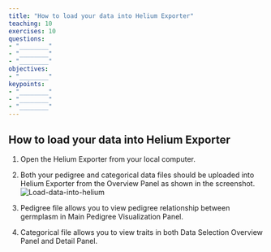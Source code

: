 ```yaml
---
title: "How to load your data into Helium Exporter"
teaching: 10
exercises: 10
questions:
- "________"
- "________"
- "________"
objectives:
- "________"
keypoints:
- "________"
- "________"
- "________"
---
```


## How to load your data into Helium Exporter

1. Open the Helium Exporter from your local computer. 

2. Both your pedigree and categorical data files should be uploaded into Helium Exporter from the Overview Panel as shown in the screenshot. 
![Load-data-into-helium](https://user-images.githubusercontent.com/45402954/158891096-d66b83b8-38e4-434b-ae0d-fa3c76cf11ea.png)

3. Pedigree file allows you to view pedigree relationship between germplasm in Main Pedigree Visualization Panel.
4. Categorical file allows you to view traits in both Data Selection Overview Panel and Detail Panel. 
